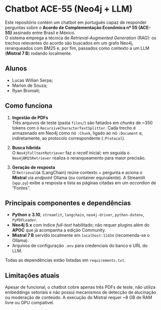 # Chatbot ACE-55 (Neo4j + LLM)

Este repositório contém um chatbot em português capaz de responder perguntas sobre o **Acordo de Complementação Econômica nº 55 (ACE-55)** assinado entre Brasil e México.  
O sistema emprega a técnica de *Retrieval-Augmented Generation* (RAG): os trechos relevantes do acordo são buscados em um grafo Neo4j, reranqueados com BM25 e, por fim, passados como contexto a um LLM (**Mistral 7 B**) rodando localmente.  

## Alunos

- Lucas Willian Serpa;
- Marlon de Souza;
- Ryan Bromati;


## Como funciona

1. **Ingestão de PDFs**  
   Três arquivos de teste (pasta `files/`) são fatiados em *chunks* de ~350 tokens com o `RecursiveCharacterTextSplitter`. Cada trecho é armazenado em Neo4j como nó `:Chunk`, ligado ao nó `:Document` e, indiretamente, ao protocolo correspondente (`:Protocol`).

2. **Busca híbrida**  
   O `Neo4jFulltextRetriever` faz o *recall* inicial; em seguida o `Neo4jBM25Retriever` realiza o reranqueamento para maior precisão.

3. **Geração de resposta**  
   O `RetrievalQA` (LangChain) reúne contexto + pergunta e aciona o **Mistral** via *endpoint* Ollama (ou container equivalente). A Streamlit (`app.py`) exibe a resposta e lista as páginas citadas em um *accordion* de “Fontes”.

## Principais componentes e dependências

- **Python ≥ 3.10**, `streamlit`, `langchain`, `neo4j-driver`, `python-dotenv`, `PyPDFLoader`.  
- **Neo4j 5.x** com índice *full-text* habilitado; não requer plugins além do **APOC** que já acompanha a edição Community.  
- **Mistral 7 B** servido localmente em `localhost:11434` (recomenda-se o Ollama).  
- Arquivos de configuração `.env` para credenciais do banco e URL do LLM.

Todas as dependências estão listadas em `requirements.txt`.

## Limitações atuais

Apesar de funcional, o chatbot cobre apenas três PDFs de teste, não utiliza embeddings vetoriais e não possui mecanismos de detecção de alucinação ou moderação de conteúdo. A execução do Mistral requer ~8 GB de RAM livre ou GPU compatível.